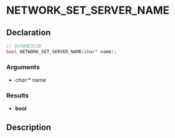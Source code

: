 # NETWORK_SET_SERVER_NAME

## Declaration
```cpp
// 0x580E1C3D
bool NETWORK_SET_SERVER_NAME(char* name);
```

### Arguments
- **char*:** name

### Results
- **bool**

## Description
